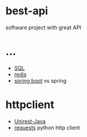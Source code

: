 # best-api
software project with great API 

# ...
* [SQL](https://en.wikipedia.org/wiki/SQL)
* [redis](https://redis.io/)
* [spring boot](https://spring.io/projects/spring-boot) vs spring

# httpclient
* [Unirest-Java](http://kong.github.io/unirest-java/)
* [requests](https://github.com/psf/requests) python http client



